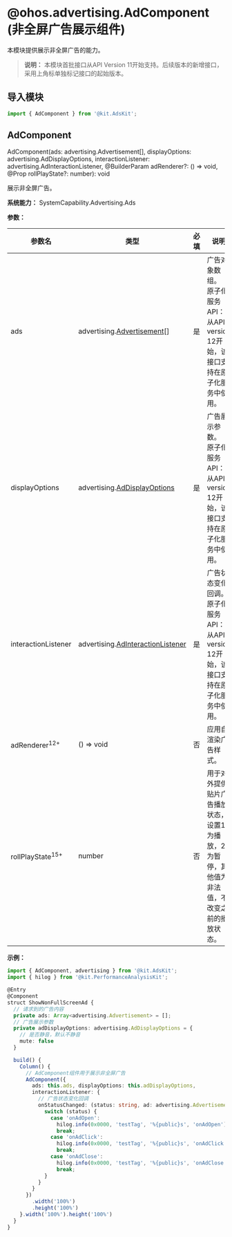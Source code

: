 # @ohos.advertising.AdComponent (非全屏广告展示组件)

本模块提供展示非全屏广告的能力。

> **说明：**
> 本模块首批接口从API Version 11开始支持。后续版本的新增接口，采用上角标单独标记接口的起始版本。

## 导入模块

```ts
import { AdComponent } from '@kit.AdsKit';
```

## AdComponent

AdComponent(ads: advertising.Advertisement[], displayOptions: advertising.AdDisplayOptions, interactionListener: advertising.AdInteractionListener, @BuilderParam adRenderer?: () => void, @Prop rollPlayState?: number): void

展示非全屏广告。

**系统能力：** SystemCapability.Advertising.Ads

**参数：**

| 参数名                         | 类型                                                                                | 必填 | 说明                                                       | 
|-----------------------------|-----------------------------------------------------------------------------------|----|----------------------------------------------------------|
| ads                         | advertising.[Advertisement](js-apis-advertising.md#advertisement)[]               | 是  | 广告对象数组。<br/>原子化服务API：从API version 12开始，该接口支持在原子化服务中使用。   | 
| displayOptions              | advertising.[AdDisplayOptions](js-apis-advertising.md#addisplayoptions)           | 是  | 广告展示参数。<br/>原子化服务API：从API version 12开始，该接口支持在原子化服务中使用。   | 
| interactionListener         | advertising.[AdInteractionListener](js-apis-advertising.md#adinteractionlistener) | 是  | 广告状态变化回调。<br/>原子化服务API：从API version 12开始，该接口支持在原子化服务中使用。 | 
| adRenderer<sup>12+</sup>    | () => void                                                                        | 否  | 应用自渲染广告样式。                                               | 
| rollPlayState<sup>15+</sup> | number                                                                            | 否  | 用于对外提供贴片广告播放状态，设置1为播放，2为暂停，其他值为非法值，不改变之前的播放状态。           | 

**示例：**

```ts
import { AdComponent, advertising } from '@kit.AdsKit';
import { hilog } from '@kit.PerformanceAnalysisKit';

@Entry
@Component
struct ShowNonFullScreenAd {
  // 请求到的广告内容
  private ads: Array<advertising.Advertisement> = [];
  // 广告展示参数
  private adDisplayOptions: advertising.AdDisplayOptions = {
    // 是否静音，默认不静音
    mute: false
  }

  build() {
    Column() {
      // AdComponent组件用于展示非全屏广告
      AdComponent({
        ads: this.ads, displayOptions: this.adDisplayOptions,
        interactionListener: {
          // 广告状态变化回调
          onStatusChanged: (status: string, ad: advertising.Advertisement, data: string) => {
            switch (status) {
              case 'onAdOpen':
                hilog.info(0x0000, 'testTag', '%{public}s', 'onAdOpen');
                break;
              case 'onAdClick':
                hilog.info(0x0000, 'testTag', '%{public}s', 'onAdClick');
                break;
              case 'onAdClose':
                hilog.info(0x0000, 'testTag', '%{public}s', 'onAdClose');
                break;
            }
          }
        }
      })
        .width('100%')
        .height('100%')
    }.width('100%').height('100%')
  }
}
```